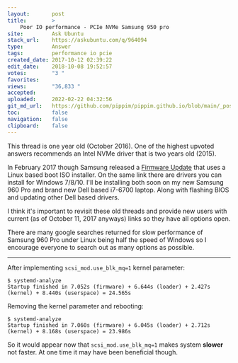 ```yaml
---
layout:       post
title:        >
    Poor IO performance - PCIe NVMe Samsung 950 pro
site:         Ask Ubuntu
stack_url:    https://askubuntu.com/q/964094
type:         Answer
tags:         performance io pcie
created_date: 2017-10-12 02:39:22
edit_date:    2018-10-08 19:52:57
votes:        "3 "
favorites:    
views:        "36,833 "
accepted:     
uploaded:     2022-02-22 04:32:56
git_md_url:   https://github.com/pippim/pippim.github.io/blob/main/_posts/2017/2017-10-12-Poor-IO-performance-PCIe-NVMe-Samsung-950-pro.md
toc:          false
navigation:   false
clipboard:    false
---
```


This thread is one year old (October 2016). One of the highest upvoted answers recommends an Intel NVMe driver that is two years old (2015).

In February 2017 though Samsung released a [Firmware Update](http://www.samsung.com/semiconductor/minisite/ssd/download/tools.html) that uses a Linux based boot ISO installer. On the same link there are drivers you can install for Windows 7/8/10. I'll be installing both soon on my new Samsung 960 Pro and brand new Dell based i7-6700 laptop. Along with flashing BIOS and updating other Dell based drivers.

I think it's important to revisit these old threads and provide new users with current (as of October 11, 2017 anyways) links so they have all options open.

There are many google searches returned for slow performance of Samsung 960 Pro under Linux being half the speed of Windows so I encourage everyone to search out as many options as possible.


----------

After implementing `scsi_mod.use_blk_mq=1` kernel parameter:

``` 
$ systemd-analyze
Startup finished in 7.052s (firmware) + 6.644s (loader) + 2.427s (kernel) + 8.440s (userspace) = 24.565s
```

Removing the kernel parameter and rebooting:

``` 
$ systemd-analyze
Startup finished in 7.060s (firmware) + 6.045s (loader) + 2.712s (kernel) + 8.168s (userspace) = 23.986s
```

So it would appear now that `scsi_mod.use_blk_mq=1` makes system **slower** not faster. At one time it may have been beneficial though.
